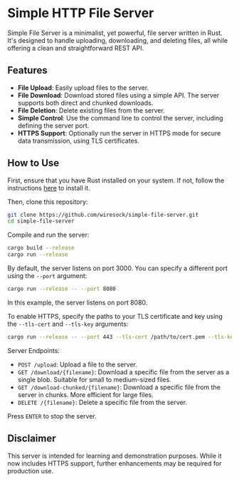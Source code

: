 # Simple HTTP File Server

Simple File Server is a minimalist, yet powerful, file server written in Rust. It's designed to handle uploading, downloading, and deleting files, all while offering a clean and straightforward REST API.

## Features
- **File Upload**: Easily upload files to the server.
- **File Download**: Download stored files using a simple API. The server supports both direct and chunked downloads.
- **File Deletion**: Delete existing files from the server.
- **Simple Control**: Use the command line to control the server, including defining the server port.
- **HTTPS Support**: Optionally run the server in HTTPS mode for secure data transmission, using TLS certificates.

## How to Use

First, ensure that you have Rust installed on your system. If not, follow the instructions [here](https://www.rust-lang.org/tools/install) to install it.

Then, clone this repository:

```sh
git clone https://github.com/wiresock/simple-file-server.git
cd simple-file-server
```

Compile and run the server:

```sh
cargo build --release
cargo run --release
```

By default, the server listens on port 3000. You can specify a different port using the `--port` argument:

```sh
cargo run --release -- --port 8080
```

In this example, the server listens on port 8080.

To enable HTTPS, specify the paths to your TLS certificate and key using the `--tls-cert` and `--tls-key` arguments:

```sh
cargo run --release -- --port 443 --tls-cert /path/to/cert.pem --tls-key /path/to/key.pem
```

Server Endpoints:

- `POST /upload`: Upload a file to the server.
- `GET /download/{filename}`: Download a specific file from the server as a single blob. Suitable for small to medium-sized files.
- `GET /download-chunked/{filename}`: Download a specific file from the server in chunks. More efficient for large files.
- `DELETE /{filename}`: Delete a specific file from the server.

Press `ENTER` to stop the server.

## Disclaimer

This server is intended for learning and demonstration purposes. While it now includes HTTPS support, further enhancements may be required for production use.
